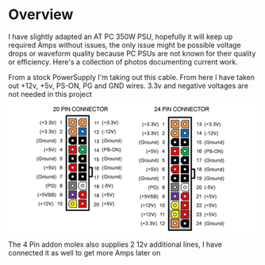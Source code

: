 Overview
===
I have slightly adapted an AT PC 350W PSU, hopefully it will keep up required Amps without issues, the only issue might be 
possible voltage drops or waveform quality because PC PSUs are not known for their quality or efficiency.
Here's a collection of photos documenting current work.

From a stock PowerSupply I'm taking out this cable. From here I have taken out +12v, +5v, PS-ON, PG and GND wires.
3.3v and negative voltages are not needed in this project
![Cable coming from the AT PSU](../PowerSupplyPinout.png)
The 4 Pin addon molex also supplies 2 12v additional lines, I have connected it as well to get more Amps later on
